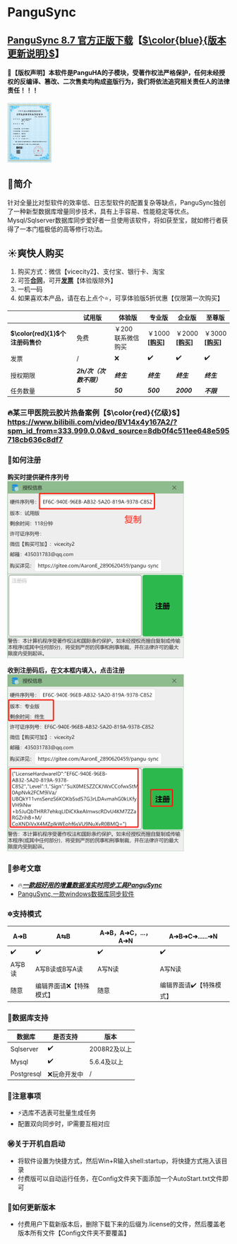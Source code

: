 

# PanguSync
## [PanguSync 8.7 官方正版下载](https://pan.baidu.com/s/1WesHaKGO7uQMhPNE-BTDmg?pwd=abcd#list/path=%2F)【[$\color{blue}{版本更新说明}$](https://gitee.com/AaronE_2890620459/pangu-sync/wikis/pages)】
#### 📘【版权声明】本软件是PanguHA的子模块，受著作权法严格保护，任何未经授权的反编译、篡改、二次售卖均构成盗版行为，我们将依法追究相关责任人的法律责任！！！
<img src="软著.png" width="100px"  />

##   🌵简介
针对全量比对型软件的效率低、日志型软件的配置复杂等缺点，PanguSync独创了一种新型数据库增量同步技术，具有上手容易、性能稳定等优点。Mysql/Sqlserver数据库同步爱好者一旦使用该软件，将如获至宝，就如修行者获得了一本门槛极低的高等修行功法。
##  ☀️爽快人购买
1. 购买方式：微信【vicecity2】、支付宝、银行卡、淘宝
2. 可签[**合同**](https://pan.baidu.com/s/1U7jMJv-76q36T6diGwAVug?pwd=abcd#list/path=%2F)，可开[**发票**](https://pan.baidu.com/s/1U7jMJv-76q36T6diGwAVug?pwd=abcd#list/path=%2F)【体验版除外】
3. 一机一码
4. 如果喜欢本产品，请在右上点个⭐️，可享体验版5折优惠【仅限第一次购买】






|  |试用版|体验版|专业版 | 企业版  | 至尊版 |
|---|---|---|---|---|---|
| **$\color{red}{1}$个注册码售价**  |免费|￥200<br>联系微信购买|  ￥1000<br>[**[购买]**](https://item.taobao.com/item.htm?ft=t&id=754824495442)|  ￥2000<br>[**[购买]**](https://item.taobao.com/item.htm?id=761877111372)|  ￥3000<br> [**[购买]**](https://item.taobao.com/item.htm?ft=t&id=767418824294) |
| 发票 | /|❌| ✔️|✔️  |  ✔️ | 
|授权期限|   **_2h/次（次数不限）_**     | **_终生_**  &nbsp;&nbsp;&nbsp;&nbsp; | **_终生_**  &nbsp;&nbsp;&nbsp;&nbsp;  |  **_终生_**  &nbsp;&nbsp;&nbsp;&nbsp; |  **_终生_**  &nbsp;&nbsp;&nbsp;&nbsp; | 
| 任务数量 |  **_5_**    |**_50_** |**_500_**   |   **_2000_**  |  **_不限_** |



### 🔥某三甲医院云胶片热备案例【$\color{red}{亿级}$】https://www.bilibili.com/video/BV14x4y167A2/?spm_id_from=333.999.0.0&vd_source=8db0f4c511ee648e595718cb636c8df7





### 🔰如何注册
 **购买时提供硬件序列号** 
<br>
<img src="序列号.png" width="400px"  />

 **收到注册码后，在文本框内填入，点击注册** 
<br>
<img src="注册码.png" width="400px"  />







 ### 📜参考文章
- 🔥[**_一款超好用的增量数据准实时同步工具PanguSync_**](https://zhuanlan.zhihu.com/p/686039921)
- [PanguSync,一款windows数据库同步软件](https://zhuanlan.zhihu.com/p/680995986)



### 🔯支持模式
| A➔B |A⇆B |A➔B，A➔C，...，A➔N | A➔B➔C➔......➔N |
|---|---|---|---|
|✔️  | ✔️ |  ✔️|  ✔️|
|A写B读|A写B读或B写A读|A写N读|A写N读|
|随意|编辑界面请❌【特殊模式】|随意|编辑界面请✔️【特殊模式】|


### 🎡数据库支持
| 数据库 |是否支持 |版本 |
|---|---|---|
|Sqlserver|✔️|2008R2及以上|
|Mysql|✔️|5.6.4及以上|
|Postgresql|❌玩命开发中|/|

### 📢注意事项
- ⚡️选库不选表可批量生成任务
- 配置双向同步时，IP需要互相对应



### ㊙️关于开机自启动
- 将软件设置为快捷方式，然后Win+R输入shell:startup，将快捷方式拖入该目录
- 付费版可以自动运行任务，在Config文件夹下面添加一个AutoStart.txt文件即可



### 🎈如何更新版本
- 付费用户下载新版本后，删除下载下来的后缀为.license的文件，然后覆盖老版本所有文件【Config文件夹不要覆盖】














